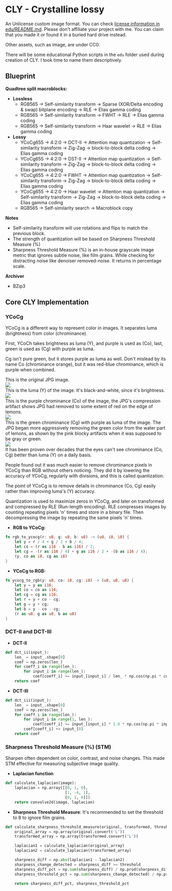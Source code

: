 # CLY - Crystalline lossy
An Unlicense custom image format. You can check [license information in edu/README.md](edu/README.md). Please don't affiliate your project with me. You can claim that you made it or found it in a buried hard drive instead.

Other assets, such as image, are under CC0.

There will be some educational Python scripts in the `edu` folder used during creation of CLY. I took time to name them descriptively.

## Blueprint
**Quadtree split macroblocks:**
-	**Lossless**
	-	RGB565 -> Self-similarity transform -> Sparse (XOR/Delta encoding & swap) bitplane encoding -> RLE -> Elias gamma coding
	-	RGB565 -> Self-similarity transform -> FWHT -> RLE -> Elias gamma coding
	-	RGB565 -> Self-similarity transform -> Haar wavelet -> RLE -> Elias gamma coding
-	**Lossy**
	-	YCoCg655 -> 4:2:0 -> DCT-II -> Attention map quantization -> Self-similarity transform -> Zig-Zag -> block-to-block delta coding -> Elias gamma coding
	-	YCoCg655 -> 4:2:0 -> DST-II -> Attention map quantization -> Self-similarity transform -> Zig-Zag -> block-to-block delta coding -> Elias gamma coding
	-	YCoCg655 -> 4:2:0 -> FWHT -> Attention map quantization -> Self-similarity transform -> Zig-Zag -> block-to-block delta coding -> Elias gamma coding
	-	YCoCg655 -> 4:2:0 -> Haar wavelet -> Attention map quantization -> Self-similarity transform -> Zig-Zag -> block-to-block delta coding -> Elias gamma coding
	-	RGB565 -> Self-similarity search -> Macroblock copy

**Notes**
-	Self-similarity transform will use rotations and flips to match the previous block.
-	The strength of quantization will be based on Sharpness Threshold Measure (%)
-	Sharpness Threshold Measure (%) is an in-house grayscale image metric that ignores subtle noise, like film grains. While checking for distracting noise like denoiser removed-noise. It returns in percentage scale.

**Archiver**
-	BZip3

## Core CLY Implementation
### **YCoCg**  
YCoCg is a different way to represent color in images. It separates luma (brightness) from color (chrominance).

First, YCoCh takes brightness as luma (Y), and purple is used as (Co), last, green is used as (Cg) with purple as luma.

Cg isn't pure green, but it stores purple as luma as well. Don't mislead by its name Co (chrominance orange), but it was red-blue chrominance, which is purple when combined.

This is the original JPG image.  
![](edu/lemon.jpg)  
This is the luma (Y) of the image. It's black-and-white, since it's brightness.  
![](edu/ycocg_converted/y_img.png)  
This is the purple chrominance (Co) of the image, the JPG's compression artifact shows JPG had removed to some extent of red on the edge of lemons.  
![](edu/ycocg_converted/co_re_img.png)  
This is the green chrominance (Cg) with purple as luma of the image. The JPG began more aggressively removing the green color from the water part of lemons, as shown by the pink blocky artifacts when it was supposed to be gray or green.  
![](edu/ycocg_converted/cg_re_img.png)  
It has been proven over decades that the eyes can't see chrominance (Co, Cg) better than luma (Y) on a daily basis.

People found out it was much easier to remove chrominance pixels in YCoCg than RGB without others noticing. They did it by lowering the accuracy of YCoCg, regularly with divisions, and this is called quantization.

The point of YCoCg is to remove details in chrominance (Co, Cg) easily rather than improving luma's (Y) accuracy.

Quantization is used to maximize zeros in YCoCg, and later on transformed and compressed by RLE (Run-length encoding). RLE compresses images by counting repeating pixels 'n' times and store in a binary file. Then decompressing the image by repeating the same pixels 'n' times.

-	**RGB to YCoCg:**
```rs
fn rgb_to_ycocg(r: u8, g: u8, b: u8) -> (u8, i8, i8) {
	let y = r / 4 + g / 2 + b / 4;
	let co = (r as i16 - b as i16) / 2;
	let cg = -(r as i16 / 4) + g as i16 / 2 + -(b as i16 / 4);
	(y, co as i8, cg as i8)
}
```

-	**YCoCg to RGB:**
```rs
fn ycocg_to_rgb(y: u8, co: i8, cg: i8) -> (u8, u8, u8) {
	let y = y as i16;
	let co = co as i16;
	let cg = cg as i16;
	let r = y + co - cg;
	let g = y + cg;
	let b = y - co - cg;
	(r as u8, g as u8, b as u8)
}
```

### **DCT-II and DCT-III**
-	**DCT-II**
```py
def dct_ii(input_):
	len_ = input_.shape[0]
	coef = np.zeros(len_)
	for coeff_i in range(len_):
		for input_i in range(len_):
			coef[coeff_i] += input_[input_i] / len_ * np.cos(np.pi * coeff_i * (input_i + 0.5))
	return coef
```

-	**DCT-III**
```py
def dct_iii(input_):
	len_ = input_.shape[0]
	coef = np.zeros(len_)
	for coeff_i in range(len_):
		for input_i in range(1, len_):
			coef[coeff_i] += input_[input_i] * 2.0 * np.cos(np.pi * input_i / len_  * (coeff_i + 0.5))
		coef[coeff_i] += input_[0]
	return coef
```

### **Sharpness Threshold Measure (%) (STM)**
Sharpen often dependent on color, contrast, and noise changes. This made STM effective for measuring subjective image quality.

-	**Laplacian function**
```py
def calculate_laplacian(image):
	laplacian = np.array([[0, 1, 0],
						  [1, -4, 1],
						  [0, 1, 0]])
	return convolve2d(image, laplacian)
```
-	**Sharpness Threshold Measure**: It's recommended to set the threshold to 8 to ignore film grains.
```py
def calculate_sharpness_threshold_measure(original, transformed, threshold=8):
	original_array = np.array(original.convert('L'))
	transformed_array = np.array(transformed.convert('L'))

	laplacian1 = calculate_laplacian(original_array)
	laplacian2 = calculate_laplacian(transformed_array)

	sharpness_diff = np.abs(laplacian1 - laplacian2)
	sharpness_change_detected = sharpness_diff >= threshold
	sharpness_diff_pct = np.sum(sharpness_diff) / np.prod(sharpness_diff.shape) * 100.0
	sharpness_threshold_pct = np.sum(sharpness_change_detected) / np.prod(sharpness_diff.shape) * 100.0

	return sharpness_diff_pct, sharpness_threshold_pct
```
